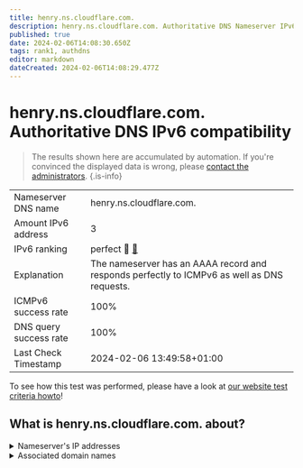 ```yaml
---
title: henry.ns.cloudflare.com.
description: henry.ns.cloudflare.com. Authoritative DNS Nameserver IPv6 compatibility
published: true
date: 2024-02-06T14:08:30.650Z
tags: rank1, authdns
editor: markdown
dateCreated: 2024-02-06T14:08:29.477Z
---
```


# henry.ns.cloudflare.com. Authoritative DNS IPv6 compatibility

> The results shown here are accumulated by automation. If you're convinced the displayed data is wrong, please [contact the administrators](/howto/chat). 
{.is-info}




|   |   |
| - | - |
| Nameserver DNS name | henry.ns.cloudflare.com.
| Amount IPv6 address | 3
| IPv6 ranking | perfect :1st_place_medal: [🔗](/howto/ranking) |
| Explanation | The nameserver has an AAAA record and responds perfectly to ICMPv6 as well as DNS requests. |
| ICMPv6 success rate | 100%|
| DNS query success rate | 100% |
| Last Check Timestamp | 2024-02-06 13:49:58+01:00 |

To see how this test was performed, please have a look at [our website test criteria howto](/howto/testcriteria/authdns)!


## What is henry.ns.cloudflare.com. about?




<details>
<summary>Nameserver's IP addresses</summary>

2a06:98c1:50::ac40:21b0

2606:4700:58::adf5:3bb0

2803:f800:50::6ca2:c1b0

</details>



<details>
<summary>Associated domain names</summary>

numpy.org

pandas.pydata.org

</details>
